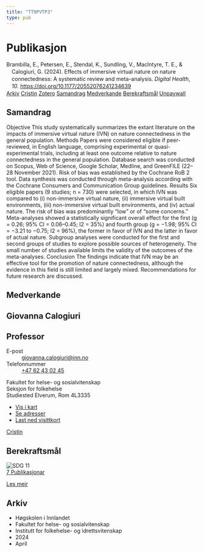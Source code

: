```yaml
---
title: "TT9PVTP3"
type: pub
---
```

<h1>Publikasjon</h1>
<article id="csl-bib-container-TT9PVTP3" class="csl-bib-container">
  <div class="csl-bib-body" style="line-height: 1.35; padding-left: 1em; text-indent:-1em;">
  <div class="csl-entry">Brambilla, E., Petersen, E., Stendal, K., Sundling, V., MacIntyre, T. E., &amp; Calogiuri, G. (2024). Effects of immersive virtual nature on nature connectedness: A systematic review and meta-analysis. <i>Digital Health</i>, <i>10</i>. <a href="https://doi.org/10.1177/20552076241234639">https://doi.org/10.1177/20552076241234639</a></div>
</div>
  <div class="csl-bib-buttons">
    <a href="#taxonomy-article-TT9PVTP3" class="csl-bib-button">Arkiv</a>
    <a href="https://app.cristin.no/results/show.jsf?id=2261114" alt="Cristin URL" class="csl-bib-button">Cristin</a>
    <a href="http://zotero.org/groups/5402882/items/TT9PVTP3" alt="Zotero URL" class="csl-bib-button">Zotero</a>
    <a href="#abstract-article-TT9PVTP3" class="csl-bib-button">Samandrag</a>
    <a href="#contributors-article-TT9PVTP3" class="csl-bib-button">Medverkande</a>
    <a href="#sdg-article-TT9PVTP3" class="csl-bib-button">Berekraftsmål</a>
    <a href="https://journals.sagepub.com/doi/pdf/10.1177/20552076241234639" class="csl-bib-button">Unpaywall</a>
  </div>
  <div id="csl-bib-meta-container-TT9PVTP3"></div>
</article>
<div id="csl-bib-meta-TT9PVTP3" class="csl-bib-meta">
  <article id="abstract-article-TT9PVTP3" class="abstract-article">
    <h1>Samandrag</h1>
    Objective This study systematically summarizes the extant literature on the impacts of immersive virtual nature (IVN) on nature connectedness in the general population. Methods Papers were considered eligible if peer-reviewed, in English language, comprising experimental or quasi-experimental trials, including at least one outcome relative to nature connectedness in the general population. Database search was conducted on Scopus, Web of Science, Google Scholar, Medline, and GreenFILE (22–28 November 2021). Risk of bias was established by the Cochrane RoB 2 tool. Data synthesis was conducted through meta-analysis according with the Cochrane Consumers and Communication Group guidelines. Results Six eligible papers (9 studies; n = 730) were selected, in which IVN was compared to (i) non-immersive virtual nature, (ii) immersive virtual built environments, (iii) non-immersive virtual built environments, and (iv) actual nature. The risk of bias was predominantly “low” or of “some concerns.” Meta-analyses showed a statistically significant overall effect for the first (g = 0.26; 95% CI = 0.06–0.45; I2 = 35%) and fourth group (g = −1.98; 95% CI = −3.21 to −0.75; I2 = 96%), the former in favor of IVN and the latter in favor of actual nature. Subgroup analyses were conducted for the first and second groups of studies to explore possible sources of heterogeneity. The small number of studies available limits the validity of the outcomes of the meta-analyses. Conclusion The findings indicate that IVN may be an effective tool for the promotion of nature connectedness, although the evidence in this field is still limited and largely mixed. Recommendations for future research are discussed.
  </article>
  <article id="contributors-article-TT9PVTP3" class="contributors-article">
    <h1>Medverkande</h1>
    <div class="personas"> <div class="vrtx-hinn-person-card"> <div class="photo"> <i class="lar la-user-circle missing-person"></i> </div> <div class="info"> <hgroup><h1>Giovanna Calogiuri</h1> <h2>Professor</h2> </hgroup><dl> <dt>E-post</dt> <dd> <a href="mailto:giovanna.calogiuri@inn.no">giovanna.calogiuri@inn.no</a> </dd> <dt>Telefonnummer</dt> <dd><a href="tel:+4762430245"> +47 62 43 02 45 </a></dd> </dl> <p> Fakultet for helse- og sosialvitenskap<br> Seksjon for folkehelse<br> Studiested Elverum, Rom 4L3335 </p> <ul class="vrtx-hinn-links"> <li><a href="https://www.google.com/maps?q=60.88177,11.53669">Vis i kart</a></li> <li><a href="https://www.inn.no/finn-en-ansatt/giovanna-calogiuri.html#vrtx-hinn-addresses">Se adresser</a></li> <li><a href="https://www.inn.no/finn-en-ansatt/giovanna-calogiuri.html?vrtx=vcf">Last ned visittkort</a></li> </ul> </div> </div> <a href="https://app.cristin.no/persons/show.jsf?id=358086" alt="Cristin URL" class="personas-cristin">Cristin</a> </div>
  </article>
  <article id="sdg-article-TT9PVTP3" class="sdg-article">
    <h1>Berekraftsmål</h1>
    <div class="sdg-container"><div id="sdg11" class="sdg"> <img src="{{< params subfolder >}}images/sdg/sdg11_no.png" class="image" alt="SDG 11"> <div class="sdg-overlay"> <a href="{{< params subfolder >}}no/archive/?sdg=11#archive" class="sdg-publication-count"><span>7</span> Publikasjonar</a> <p><a href="NA" class="sdg-read-more">Les meir</a></p> </div> </div></div>
  </article>
  <article id="taxonomy-article-TT9PVTP3" class="taxonomy-article">
    <h1>Arkiv</h1>
    <ul>
      <li>Høgskolen i Innlandet</li>
      <li>Fakultet for helse- og sosialvitenskap</li>
      <li>Institutt for folkehelse- og idrettsvitenskap</li>
      <li>2024</li>
      <li>April</li>
    </ul>
  </article>
</div>
